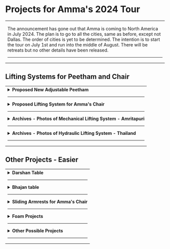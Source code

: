# Projects for Amma's 2024 Tour

<table>
<tr>
<td>

<!-- Created this repo - March 31, 2024 -->

The announcement has gone out that Amma is coming to North America in July 2024. The plan is to go to all the cities, same as before, except not Dallas. The order of cities is yet to be determined. The intention is to start the tour on July 1st and run into the middle of August. There will be retreats but no other details have been released.

---

</td>
</tr>
</table>

## Lifting Systems for Peetham and Chair

<table>
<tr>
<td>

<details>
<summary><b>Proposed New Adjustable Peetham</b></summary>

---

We are requested to build a smaller peetham with the following dimensions:

- Width, side-to-side - 47 inches
- Length, front-to-back - 34 inches
- Thickness of peetham platform (not including unistrut lifting system) - No estimate yet
- Total height - Adjustable from 12 inches to 17.5 inches.

Height of peetham should be adjustable to anywhere within the range, rather than at certain "stops".

Currently we are considering using actuators to raise and lower the peetham. This seems preferable to the other options: hydraulics or mechanical crank and gear systems (see photos in archives).

Amma's attendants request that the height of the peetham should be adjustable using a remote. Further they request extra remotes (4 for each lifting system) so that hopefully not all of them get lost or misplaced.

One suggestion (for an easier design and build) is that the peetham might move forward or backward a few inches when it is raised or lowered. There is no official approval or disapproval of this idea, but approval seems unlikely.

The actuators may be noisy but we don't yet know how noisy. It may be possible to muffle the noise.

</details>

---

<details>
<summary><b>Proposed Lifting System for Amma's Chair</b></summary>

---

We need the same type of lifting system for adjusting the height of Amma's chair during darshan. It would probably be much the same as the system for the peetham as described above.

The height and other specifications will be posted here soon.

</details>

---

<details>
<summary><b>Archives - Photos of Mechanical Lifting System - Amritapuri</b></summary>

---

This lifting system was built in India around 2007 by Amma's son Jitendra, using hardware obtained in India.

Amma's chair in Amritapuri also has a similar lifting system but no photos could be provided because the mechanisms are hidden inside the woodwork of the chair.

Image 2 - Sprockets and chain drive. The crank is on the bottom. The chain looks like regular bicycle chain. Are all the sprockets the same diameter? Why is there a spring near the center sprocket?

![image 2](/images/02_gears_closeup.jpg)

---

Image 3 - View of main frame and entire route of the chain. The tie rods move up and down as they are turned by the chain and crank. There is mounting plate on the top of the wooden leg which has a nut embedded. The tie rod is threaded through this nut. As the tie rod turns the nut goes up and down relative to the rod. This nut is embedded in the leg and therefore as the tie rod turns the leg telescopes up or down.

![image 3](/images/03_chain_overview.jpg)

---

Image 4 - Top view of platform, assembled. Hardware is hidden.

![image 4](/images/04_platform_w_carpet.jpg)

---

Image 5 - Main frame with top platform removed

![image 5](/images/05_platform_off.jpg)

---

Image 6 - Bottom view of assembled platform, turned upside down for disassembly. Notice the crank for changing height of platform. The platform is transported as one piece.

![image 6](/images/06_platform_on.jpg)

---

Image 7 - Tie rod with nut and cotter pins. Tie rod has a groove for pins.

![image 7](/images/07_tie_rod_w_nut.jpg)

---

Image 8 - Tie rod with nut and cotter pins, a bit closer

![image 8](/images/08_tie_rod_w_nut_2.jpg)

---

Image 9 - Custom machined nut

![image 9](/images/09_nut_closeup.jpg)

---

Image 10 - Custom machined nut, again

![image 10](/images/10_nut_closeup_2.jpg)

---

Image 11 - Set of parts for one leg -

1. Tie rod, stainless steel, 12 mm dia (recommend increase to 14 or 16 mm)
1. Machined nut
1. Cotter pins (2)
1. Nuts, unmodified (2)
1. Sprocket
1. Roller bearing
1. Mounting plate
1. Bushing, outer part
1. Bushing, inner part
1. T-shaped piece, flat

![image 11](/images/11_tie_rod_parts_list.jpg)

---

Image 12 - Tie rod with machined nut, cotter pins, and bushing consisting of 2 pieces

![image 12](/images/12_tie_rod_w_blue_bushing.jpg)

---

Image 13 - Close up of tie rod and nut. The cotter pin goes into the groove on the tie rod and locks into the notch on the machined nut.

![image 13](/images/13_tie_rod_w_blue_bushing_2.jpg)

---

Image 14 - Close up of bushing. What is the blue component made of?

![image 14](/images/14_tie_rod_w_blue_bushing_3.jpg)

---

Image 15 - Mounting plate with embedded nut. This plate is where the tie rod assembly connects to the top of the telescoping leg.

![image 15](/images/15_mounting_plate.jpg)

---

Image 16 - Other side of mounting plate with embedded nut

![image 16](/images/16_mounting_plate_2.jpg)

---

Image 17 - This is where one of the tie rods emerges from the main frame. The sprockets, chain, and entire main frame stay together and move up or down as a unit. As the crank is turned and the tie rods also turn, the unmodified nut moves up or down the tie rod. This nut is embedded in the mounting plate and so is prevented from turning as the tie rod turns. As the tie rod moves up or down, it forces the leg to extend or retract. It appears there is another bearing embedded in the main frame where the tie rod emerges.

![image 17](/images/17_lifting_site.jpg)

---

Image 18 - Lower tie rod assembly. Notice the slot in the top of the tie rod. The T-shaped piece (see image 11) fits into this slot and creates a strong connection to the sprocket.

![image 18](/images/18_tie_rod_assembly.jpg)

---

Image 19 - Lower tie rod assembly. What is the purpose of the small piece of plywood above the nut?

![image 19](/images/19_tie_rod_assembly_2.jpg)

---

Image 20 - Close up of upper tie rod, sprocket, bearing, bushing, and machined nut. The entire weight of the platform rests on these four sets of roller bearings, one on each leg. It seems that the bearing is firmly attached to the bushing, which in turn is firmly attached to the tie rod. When everything is assembled, the roller bearing is underneath the main frame, supporting the entire platform. There is (must be?) a raceway that accommodates the bearing where the tie rod comes through the main frame. This area is shown in image 17.

![image 20](/images/20_bearing_assembly.jpg)

---

Image 21 - Close up of upper tie rod, bearing, bushing, and machined nut, assembled.

![image 21](/images/21_bearing_closeup.jpg)

---

Image 22 - One complete leg assembly

![image 22](/images/22_assembled_leg.jpg)

---

Image 23 - Leg assembly sitting next to main frame

![image 23](/images/23_leg_in_context.jpg)

---

Image 24 - Another view of leg assembly sitting next to main frame. In this image, we can more clearly imagine there must be a raceway embedded in the main frame that accepts the roller bearing on the tie rod assembly

Apparently the partially assembled leg is inserted from underneath, and then the sprocket is installed on top. Then the T-shaped piece goes into the slot on top of the tie rod. Finally there is a nut that secures the sprocket to the top end of the tie rod.

![image 24](/images/24_leg_in_context_2.jpg)

---

Image 1 - Bottom view of leg

![image 1](/images/01_leg_side_view_.jpg)

---

### Images of Upgraded Piston

(Piston is another name for tie rod)

---

Image 25

![image 25](/images/new_piston_1_assembly.jpg)

---

Image 26

![image 26](/images/new_piston_2_threaded.jpg)

---

Image 27

![image 27](/images/new_piston_3_w_bearing_sprocket.jpg)

---

Image 28

![image 28](/images/new_piston_4_w_bearing.jpg)

</details>

---

<details>

<summary><b>Archives - Photos of Hydraulic Lifting System - Thailand</b></summary>

---

System for raising Amma's chair automatically used in Thailand.

![image hs1](/images/hydraulic_system_1_bottom.jpg)
![image hs2](/images/hydraulic_system_2_scale.jpg)
![image hs3](/images/hydraulic_system_3_side.jpg)
![image hs4](/images/hydraulic_system_4_back.jpg)
![image hs5](/images/hydraulic_system_5_front.jpg)
![image hs6](/images/hydraulic_system_6_technicians.jpg)
![image hs7](/images/hydraulic_system_7_back_corner.jpg)

</details>

---

</td>
</tr>
</table>

## Other Projects - Easier

<table>
<tr>
<td>

<details>

<summary><b>Darshan Table</b></summary>

---

The darshan table should have system for adjusting height during darshan.

![image dtA](/images/darshan_table_A_side.jpg)
![image dtB](/images/darshan_table_B_adjuster.jpg)
![image dtC](/images/darshan_table_C_lifter.jpg)
![image dtD](/images/darshan_table_D_by_chair.jpg)

</details>

---

<details>

<summary><b>Bhajan table</b></summary>

---

This is the table that Amma beats with a stick during bhajans. The table has a groove on top where the stick is supposed to be.

![image bt1](/images/bhajan_table_1_all.jpg)
![image bt2](/images/bhajan_table_2_top_only.jpg)

</details>

---

<details>

<summary><b>Sliding Armrests for Amma's Chair</b></summary>

---

Arms need to slide sideways.

Decision item - Do the arm rests need be removable?

There is a video on WhatsApp.

</details>

---

<details>

<summary><b>Foam Projects</b></summary>

---

- Foam "things" of different weight to make the columns on both sides of peetham

</details>

---

<details>

<summary><b>Other Possible Projects</b></summary>

---

- Updates coming soon
- Table for gong for meditation
- Ramps for standing darshan
- Rolling table with shelf for bhajan books

</details>

---

</td>
</tr>
</table>
